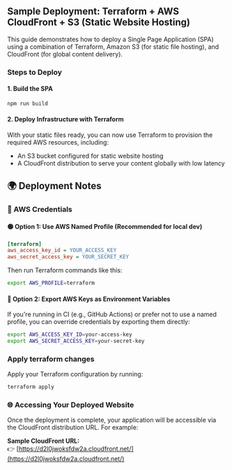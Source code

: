 
## Sample Deployment: Terraform + AWS CloudFront + S3 (Static Website Hosting)

This guide demonstrates how to deploy a Single Page Application (SPA) using a combination of Terraform, Amazon S3 (for static file hosting), and CloudFront (for global content delivery).

### Steps to Deploy

#### 1. Build the SPA

```bash
npm run build
```
#### 2. Deploy Infrastructure with Terraform
With your static files ready, you can now use Terraform to provision the required AWS resources, including:

- An S3 bucket configured for static website hosting
- A CloudFront distribution to serve your content globally with low latency


## 🌍 Deployment Notes

### 🔑 AWS Credentials

#### 🟢 Option 1: Use AWS Named Profile (Recommended for local dev)

```ini
[terraform]
aws_access_key_id = YOUR_ACCESS_KEY
aws_secret_access_key = YOUR_SECRET_KEY
```

Then run Terraform commands like this:

```bash
export AWS_PROFILE=terraform
```

#### 🔵 Option 2: Export AWS Keys as Environment Variables

If you're running in CI (e.g., GitHub Actions) or prefer not to use a named profile, you can override credentials by exporting them directly:

```bash
export AWS_ACCESS_KEY_ID=your-access-key
export AWS_SECRET_ACCESS_KEY=your-secret-key
```



### Apply terraform changes

Apply your Terraform configuration by running:

```bash
terraform apply
```


### 🌐 Accessing Your Deployed Website

Once the deployment is complete, your application will be accessible via the CloudFront distribution URL. For example:

**Sample CloudFront URL:**  
👉 [https://d2l0jwoksfdw2a.cloudfront.net/](https://d2l0jwoksfdw2a.cloudfront.net/)